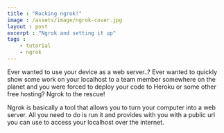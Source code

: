 ```yaml
---
title : "Rocking ngrok!"
image : /assets/image/ngrok-cover.jpg
layout : post
excerpt : "Ngrok and setting it up"
tags : 
    - tutorial
    - ngrok
---
```


Ever wanted to use your device as a web server..?
Ever wanted to quickly show some work on your localhost to a team member somewhere on the planet and you were
forced to deploy your code to Heroku or some other free hosting?
Ngrok to the rescue!

Ngrok is basically a tool that allows you to turn your computer into a web server. All you need to do is
run it and provides with you with a public url you can use to access your localhost over the internet.


